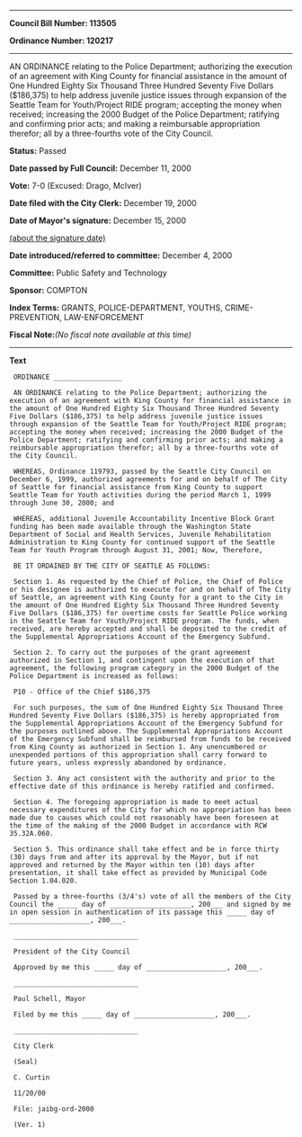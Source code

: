 

********

**Council Bill Number: 113505**
   
**Ordinance Number: 120217**
********

 AN ORDINANCE relating to the Police Department; authorizing the execution of an agreement with King County for financial assistance in the amount of One Hundred Eighty Six Thousand Three Hundred Seventy Five Dollars ($186,375) to help address juvenile justice issues through expansion of the Seattle Team for Youth/Project RIDE program; accepting the money when received; increasing the 2000 Budget of the Police Department; ratifying and confirming prior acts; and making a reimbursable appropriation therefor; all by a three-fourths vote of the City Council.

**Status:** Passed
   
**Date passed by Full Council:** December 11, 2000
   
**Vote:** 7-0 (Excused: Drago, McIver)
   
**Date filed with the City Clerk:** December 19, 2000
   
**Date of Mayor's signature:** December 15, 2000
   
[(about the signature date)](/~public/approvaldate.htm)
   
   
   
**Date introduced/referred to committee:** December 4, 2000
   
**Committee:** Public Safety and Technology
   
**Sponsor:** COMPTON
   
   
**Index Terms:** GRANTS, POLICE-DEPARTMENT, YOUTHS, CRIME-PREVENTION, LAW-ENFORCEMENT

**Fiscal Note:**_(No fiscal note available at this time)_

********

**Text**
   
```
 ORDINANCE _________________

 AN ORDINANCE relating to the Police Department; authorizing the execution of an agreement with King County for financial assistance in the amount of One Hundred Eighty Six Thousand Three Hundred Seventy Five Dollars ($186,375) to help address juvenile justice issues through expansion of the Seattle Team for Youth/Project RIDE program; accepting the money when received; increasing the 2000 Budget of the Police Department; ratifying and confirming prior acts; and making a reimbursable appropriation therefor; all by a three-fourths vote of the City Council.

 WHEREAS, Ordinance 119793, passed by the Seattle City Council on December 6, 1999, authorized agreements for and on behalf of The City of Seattle for financial assistance from King County to support Seattle Team for Youth activities during the period March 1, 1999 through June 30, 2000; and

 WHEREAS, additional Juvenile Accountability Incentive Block Grant funding has been made available through the Washington State Department of Social and Health Services, Juvenile Rehabilitation Administration to King County for continued support of the Seattle Team for Youth Program through August 31, 2001; Now, Therefore,

 BE IT ORDAINED BY THE CITY OF SEATTLE AS FOLLOWS:

 Section 1. As requested by the Chief of Police, the Chief of Police or his designee is authorized to execute for and on behalf of The City of Seattle, an agreement with King County for a grant to the City in the amount of One Hundred Eighty Six Thousand Three Hundred Seventy Five Dollars ($186,375) for overtime costs for Seattle Police working in the Seattle Team for Youth/Project RIDE program. The funds, when received, are hereby accepted and shall be deposited to the credit of the Supplemental Appropriations Account of the Emergency Subfund.

 Section 2. To carry out the purposes of the grant agreement authorized in Section 1, and contingent upon the execution of that agreement, the following program category in the 2000 Budget of the Police Department is increased as follows:

 P10 - Office of the Chief $186,375

 For such purposes, the sum of One Hundred Eighty Six Thousand Three Hundred Seventy Five Dollars ($186,375) is hereby appropriated from the Supplemental Appropriations Account of the Emergency Subfund for the purposes outlined above. The Supplemental Appropriations Account of the Emergency Subfund shall be reimbursed from funds to be received from King County as authorized in Section 1. Any unencumbered or unexpended portions of this appropriation shall carry forward to future years, unless expressly abandoned by ordinance.

 Section 3. Any act consistent with the authority and prior to the effective date of this ordinance is hereby ratified and confirmed.

 Section 4. The foregoing appropriation is made to meet actual necessary expenditures of the City for which no appropriation has been made due to causes which could not reasonably have been foreseen at the time of the making of the 2000 Budget in accordance with RCW 35.32A.060.

 Section 5. This ordinance shall take effect and be in force thirty (30) days from and after its approval by the Mayor, but if not approved and returned by the Mayor within ten (10) days after presentation, it shall take effect as provided by Municipal Code Section 1.04.020.

 Passed by a three-fourths (3/4's) vote of all the members of the City Council the _____ day of ____________________, 200___ and signed by me in open session in authentication of its passage this _____ day of ____________________, 200___.

 _______________________________

 President of the City Council

 Approved by me this _____ day of ____________________, 200___.

 _______________________________

 Paul Schell, Mayor

 Filed by me this _____ day of ____________________, 200___.

 _______________________________

 City Clerk

 (Seal)

 C. Curtin

 11/20/00

 File: jaibg-ord-2000

 (Ver. 1)

```
